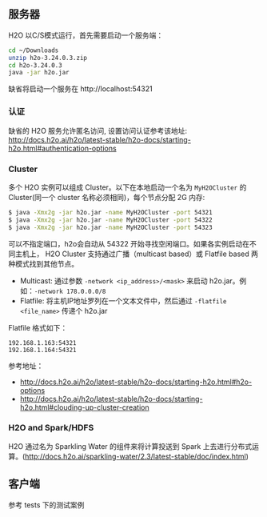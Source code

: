 ## 服务器

H2O 以C/S模式运行，首先需要启动一个服务端：

```bash
cd ~/Downloads
unzip h2o-3.24.0.3.zip
cd h2o-3.24.0.3
java -jar h2o.jar
```
缺省将启动一个服务在 http://localhost:54321

### 认证

缺省的 H2O 服务允许匿名访问, 设置访问认证参考该地址: http://docs.h2o.ai/h2o/latest-stable/h2o-docs/starting-h2o.html#authentication-options 

### Cluster

多个 H2O 实例可以组成 Cluster。以下在本地启动一个名为 `MyH2OCluster` 的 Cluster(同一个 cluster 名称必须相同)，每个节点分配 2G 内存:
```bash
$ java -Xmx2g -jar h2o.jar -name MyH2OCluster -port 54321
$ java -Xmx2g -jar h2o.jar -name MyH2OCluster -port 54322
$ java -Xmx2g -jar h2o.jar -name MyH2OCluster -port 54323
```

可以不指定端口，h2o会自动从 54322 开始寻找空闲端口。如果各实例启动在不同主机上， H2O Cluster 支持通过广播（multicast based）或 Flatfile based 两种模式找到其他节点。

* Multicast: 通过参数 `-network <ip_address>/<mask>` 来启动 h2o.jar。例如：`-network 178.0.0.0/8`
* Flatfile: 将主机IP地址罗列在一个文本文件中，然后通过 `-flatfile <file_name>` 传递个 h2o.jar

Flatfile 格式如下：
```
192.168.1.163:54321
192.168.1.164:54321
```

参考地址：
* http://docs.h2o.ai/h2o/latest-stable/h2o-docs/starting-h2o.html#h2o-options
* http://docs.h2o.ai/h2o/latest-stable/h2o-docs/starting-h2o.html#clouding-up-cluster-creation

### H2O and Spark/HDFS

H2O 通过名为 Sparkling Water 的组件来将计算投送到 Spark 上去进行分布式运算。(http://docs.h2o.ai/sparkling-water/2.3/latest-stable/doc/index.html)

## 客户端

参考 tests 下的测试案例
